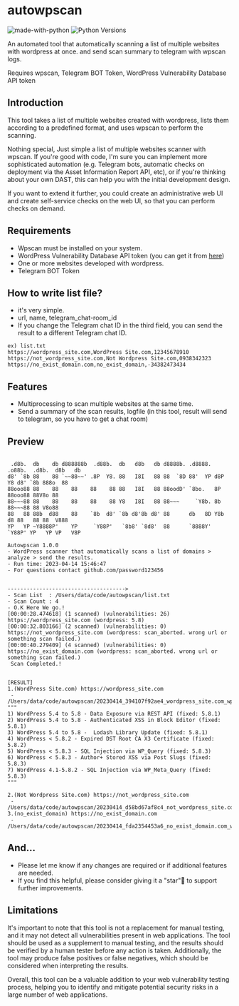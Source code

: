 # autowpscan
![made-with-python][made-with-python]
![Python Versions][pyversion-button]

[pyversion-button]: https://img.shields.io/pypi/pyversions/Markdown.svg
[made-with-python]: https://img.shields.io/badge/Made%20with-Python-1f425f.svg


An automated tool that automatically scanning a list of multiple websites with wordpress at once. and send scan summary to telegram with wpscan logs.

Requires wpscan, Telegram BOT Token, WordPress Vulnerability Database API token


## Introduction
This tool takes a list of multiple websites created with wordpress, lists them according to a predefined format, and uses wpscan to perform the scanning.

Nothing special, Just simple a list of multiple websites scanner with wpscan. If you're good with code, I'm sure you can implement more sophisticated automation (e.g. Telegram bots, automatic checks on deployment via the Asset Information Report API, etc), or if you're thinking about your own DAST, this can help you with the initial development design. 

If you want to extend it further, you could create an administrative web UI and create self-service checks on the web UI, so that you can perform checks on demand.

## Requirements
- Wpscan must be installed on your system.
- WordPress Vulnerability Database API token (you can get it from [here](https://wpscan.com/api))
- One or more websites developed with wordpress. 
- Telegram BOT Token

## How to write list file?
- it's very simple.
- url, name, telegram_chat-room_id
- If you change the Telegram chat ID in the third field, you can send the result to a different Telegram chat ID.
```
ex) list.txt
https://wordpress_site.com,WordPress Site.com,12345678910
https://not_wordpress_site.com,Not Wordpress Site.com,0938342323
https://no_exist_domain.com,no_exist_domain,-34382473434
```

## Features
- Multiprocessing to scan multiple websites at the same time.
- Send a summary of the scan results, logfile (in this tool, result will send to telegram, so you have to get a chat room)

## Preview
```

 .d8b.  db    db d888888b  .d88b.  db   d8b   db d8888b. .d8888.  .o88b.  .d8b.  d8b   db 
d8' `8b 88    88 `~~88~~' .8P  Y8. 88   I8I   88 88  `8D 88'  YP d8P  Y8 d8' `8b 888o  88 
88ooo88 88    88    88    88    88 88   I8I   88 88oodD' `8bo.   8P      88ooo88 88V8o 88 
88~~~88 88    88    88    88    88 Y8   I8I   88 88~~~     `Y8b. 8b      88~~~88 88 V8o88 
88   88 88b  d88    88    `8b  d8' `8b d8'8b d8' 88      db   8D Y8b  d8 88   88 88  V888 
YP   YP ~Y8888P'    YP     `Y88P'   `8b8' `8d8'  88      `8888Y'  `Y88P' YP   YP VP   V8P 

Autowpscan 1.0.0
- WordPress scanner that automatically scans a list of domains > analyze > send the results.
- Run time: 2023-04-14 15:46:47
- For questions contact github.com/password123456		


------------------------------------->
- Scan List  : /Users/data/code/autowpscan/list.txt
- Scan Count : 4
- O.K Here We go.!
[00:00:28.474618] (1 scanned) (vulnerabilities: 26) https://wordpress_site.com (wordpress: 5.8)
[00:00:32.803166] (2 scanned) (vulnerabilities: 0) https://not_wordpress_site.com (wordpress: scan_aborted. wrong url or something scan failed.)
[00:00:40.279409] (4 scanned) (vulnerabilities: 0) https://no_exist_domain.com (wordpress: scan_aborted. wrong url or something scan failed.)
 Scan Completed.! 


[RESULT]
1.(WordPress Site.com) https://wordpress_site.com
 - /Users/data/code/autowpscan/20230414_394107f92ae4_wordpress_site.com_wpscan_result.json
"""
1) WordPress 5.4 to 5.8 - Data Exposure via REST API (fixed: 5.8.1)
2) WordPress 5.4 to 5.8 - Authenticated XSS in Block Editor (fixed: 5.8.1)
3) WordPress 5.4 to 5.8 -  Lodash Library Update (fixed: 5.8.1)
4) WordPress < 5.8.2 - Expired DST Root CA X3 Certificate (fixed: 5.8.2)
5) WordPress < 5.8.3 - SQL Injection via WP_Query (fixed: 5.8.3)
6) WordPress < 5.8.3 - Author+ Stored XSS via Post Slugs (fixed: 5.8.3)
7) WordPress 4.1-5.8.2 - SQL Injection via WP_Meta_Query (fixed: 5.8.3)
"""

2.(Not Wordpress Site.com) https://not_wordpress_site.com
 - /Users/data/code/autowpscan/20230414_d58bd67af8c4_not_wordpress_site.com_wpscan_result.json
3.(no_exist_domain) https://no_exist_domain.com
 - /Users/data/code/autowpscan/20230414_fda2354453a6_no_exist_domain.com_wpscan_result.json
```

## And...
- Please let me know if any changes are required or if additional features are needed.
- If you find this helpful, please consider giving it a "star"🌟 to support further improvements.

## Limitations
It's important to note that this tool is not a replacement for manual testing, and it may not detect all vulnerabilities present in web applications. The tool should be used as a supplement to manual testing, and the results should be verified by a human tester before any action is taken. Additionally, the tool may produce false positives or false negatives, which should be considered when interpreting the results.

Overall, this tool can be a valuable addition to your web vulnerability testing process, helping you to identify and mitigate potential security risks in a large number of web applications.
